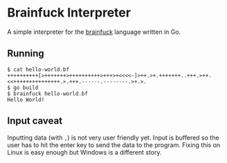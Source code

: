 # Brainfuck Interpreter

A simple interpreter for the [brainfuck](https://en.wikipedia.org/wiki/Brainfuck)
language written in Go. 

## Running

```
$ cat hello-world.bf
++++++++++[>+++++++>++++++++++>+++>+<<<<-]>++.>+.+++++++..+++.>++.<<+++++++++++++++.>.+++.------.--------.>+.>.
$ go build
$ brainfuck hello-world.bf
Hello World!
```

## Input caveat

Inputting data (with `,`) is not very user friendly yet.  Input is buffered so
the user has to hit the enter key to send the data to the program.  Fixing
this on Linux is easy enough but Windows is a different story. 


